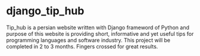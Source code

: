 # django_tip_hub
Tip_hub is a persian website written with Django frameword of Python and purpose of this website is providing short, informative and yet useful tips for programming languages and software industry.
This project will be completed in 2 to 3 months. Fingers crossed for great results.
